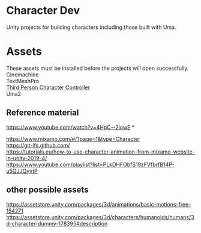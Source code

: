 # Character Dev
Unity projects for building characters including those built with Uma.

# Assets
These assets must be installed before the projects will open successfully.  
Cinemachine    
TextMeshPro  
[Third Person Character Controller](https://assetstore.unity.com/packages/essentials/starter-assets-third-person-character-controller-196526)  
Uma2  


## Reference material
https://www.youtube.com/watch?v=4HpC--2iowE *  

https://www.mixamo.com/#/?page=1&type=Character  
https://git-lfs.github.com/  
https://tutorials.eu/how-to-use-character-animation-from-mixamo-website-in-unity-2019-4/  
https://www.youtube.com/playlist?list=PLkDHFObfS19zFVfbrfB14P-u5QJJQyvtP  


## other possible assets
https://assetstore.unity.com/packages/3d/animations/basic-motions-free-154271  
https://assetstore.unity.com/packages/3d/characters/humanoids/humans/3d-character-dummy-178395#description  